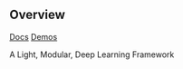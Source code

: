 ## Overview

[Docs](docs-light.vercel.app) [Demos](demos-light.vercel.app)

A Light, Modular, Deep Learning Framework

